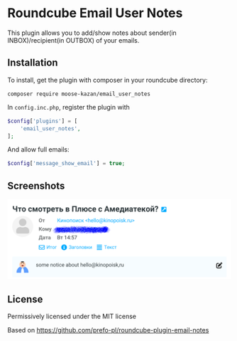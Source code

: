 # Roundcube Email User Notes

This plugin allows you to add/show notes about sender(in INBOX)/recipient(in OUTBOX) of your emails.

## Installation
To install, get the plugin with composer in your roundcube directory:

```
composer require moose-kazan/email_user_notes
```

In `config.inc.php`, register the plugin with
```php
$config['plugins'] = [
    'email_user_notes',
];
```

And allow full emails:

```php
$config['message_show_email'] = true;
```

## Screenshots

![Screenshot](./screenshot.png)

## License
Permissively licensed under the MIT license

Based on https://github.com/prefo-pl/roundcube-plugin-email-notes

